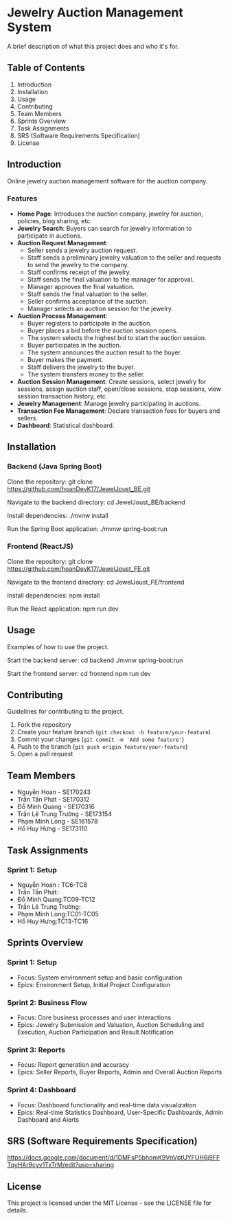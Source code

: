 # Jewelry Auction Management System

A brief description of what this project does and who it's for.

## Table of Contents
1. Introduction
2. Installation
3. Usage
4. Contributing
5. Team Members
6. Sprints Overview
7. Task Assignments
8. SRS (Software Requirements Specification)
9. License

## Introduction

Online jewelry auction management software for the auction company.

### Features
- **Home Page**: Introduces the auction company, jewelry for auction, policies, blog sharing, etc.
- **Jewelry Search**: Buyers can search for jewelry information to participate in auctions.
- **Auction Request Management**:
  - Seller sends a jewelry auction request.
  - Staff sends a preliminary jewelry valuation to the seller and requests to send the jewelry to the company.
  - Staff confirms receipt of the jewelry.
  - Staff sends the final valuation to the manager for approval.
  - Manager approves the final valuation.
  - Staff sends the final valuation to the seller.
  - Seller confirms acceptance of the auction.
  - Manager selects an auction session for the jewelry.
- **Auction Process Management**:
  - Buyer registers to participate in the auction.
  - Buyer places a bid before the auction session opens.
  - The system selects the highest bid to start the auction session.
  - Buyer participates in the auction.
  - The system announces the auction result to the buyer.
  - Buyer makes the payment.
  - Staff delivers the jewelry to the buyer.
  - The system transfers money to the seller.
- **Auction Session Management**: Create sessions, select jewelry for sessions, assign auction staff, open/close sessions, stop sessions, view session transaction history, etc.
- **Jewelry Management**: Manage jewelry participating in auctions.
- **Transaction Fee Management**: Declare transaction fees for buyers and sellers.
- **Dashboard**: Statistical dashboard.

## Installation

### Backend (Java Spring Boot)

Clone the repository:
git clone https://github.com/hoanDevK17/JewelJoust_BE.git

Navigate to the backend directory:
cd JewelJoust_BE/backend

Install dependencies:
./mvnw install

Run the Spring Boot application:
./mvnw spring-boot:run

### Frontend (ReactJS)

Clone the repository:
git clone https://github.com/hoanDevK17/JewelJoust_FE.git

Navigate to the frontend directory:
cd JewelJoust_FE/frontend

Install dependencies:
npm install

Run the React application:
npm run dev

## Usage

Examples of how to use the project.

Start the backend server:
cd backend
./mvnw spring-boot:run

Start the frontend server:
cd frontend
npm run dev

## Contributing

Guidelines for contributing to the project.

1. Fork the repository
2. Create your feature branch (`git checkout -b feature/your-feature`)
3. Commit your changes (`git commit -m 'Add some feature'`)
4. Push to the branch (`git push origin feature/your-feature`)
5. Open a pull request

## Team Members

- Nguyễn Hoan - SE170243
- Trần Tấn Phát - SE170312
- Đỗ Minh Quang - SE170316
- Trần Lê Trung Trường - SE173154
- Phạm Minh Long - SE161578
- Hồ Huy Hưng - SE173110

## Task Assignments
### Sprint 1: Setup
- Nguyễn Hoan : TC6-TC8
- Trần Tấn Phát:
- Đỗ Minh Quang:TC09-TC12
- Trần Lê Trung Trường:
- Phạm Minh Long:TC01-TC05
- Hồ Huy Hưng:TC13-TC16
## Sprints Overview

### Sprint 1: Setup
- Focus: System environment setup and basic configuration
- Epics: Environment Setup, Initial Project Configuration

### Sprint 2: Business Flow
- Focus: Core business processes and user interactions
- Epics: Jewelry Submission and Valuation, Auction Scheduling and Execution, Auction Participation and Result Notification

### Sprint 3: Reports
- Focus: Report generation and accuracy
- Epics: Seller Reports, Buyer Reports, Admin and Overall Auction Reports

### Sprint 4: Dashboard
- Focus: Dashboard functionality and real-time data visualization
- Epics: Real-time Statistics Dashboard, User-Specific Dashboards, Admin Dashboard and Alerts
## SRS (Software Requirements Specification)
https://docs.google.com/document/d/1DMFsP5bhomK9VnVptUYFUH6j9FFTqyHAr9cyv1TxTrM/edit?usp=sharing
## License

This project is licensed under the MIT License - see the LICENSE file for details.
